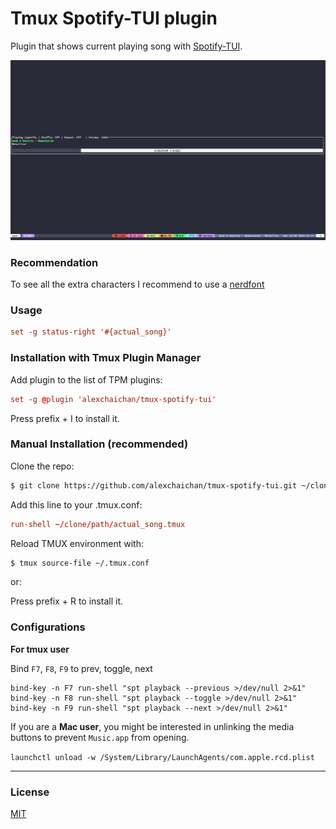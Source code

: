 # Tmux Spotify-TUI plugin

Plugin that shows current playing song with [Spotify-TUI](https://github.com/Rigellute/spotify-tui).

![Screenshot](Screenshot.png)

### Recommendation

To see all the extra characters I recommend to use a [nerdfont](https://www.nerdfonts.com/#home)

### Usage

```tmux.conf
set -g status-right '#{actual_song}'
```

### Installation with Tmux Plugin Manager

Add plugin to the list of TPM plugins:

```tmux.conf
set -g @plugin 'alexchaichan/tmux-spotify-tui'
```

Press prefix + I to install it.

### Manual Installation (recommended)

Clone the repo:

```bash
$ git clone https://github.com/alexchaichan/tmux-spotify-tui.git ~/clone/path
```

Add this line to your .tmux.conf:

```tmux.conf
run-shell ~/clone/path/actual_song.tmux
```

Reload TMUX environment with:

```bash
$ tmux source-file ~/.tmux.conf
```

or:

Press prefix + R to install it.

### Configurations

**For tmux user**

Bind `F7`, `F8`, `F9` to prev, toggle, next

```
bind-key -n F7 run-shell "spt playback --previous >/dev/null 2>&1"
bind-key -n F8 run-shell "spt playback --toggle >/dev/null 2>&1"
bind-key -n F9 run-shell "spt playback --next >/dev/null 2>&1"
```

If you are a **Mac user**, you might be interested in unlinking the media buttons to prevent `Music.app` from opening.

`launchctl unload -w /System/Library/LaunchAgents/com.apple.rcd.plist`

___

### License

[MIT](LICENSE)
